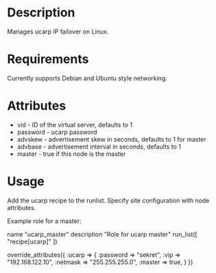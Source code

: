 Description
===========

Manages ucarp IP failover on Linux.

Requirements
============

Currently supports Debian and Ubuntu style networking.

Attributes
==========

* vid - ID of the virtual server, defaults to 1
* password - ucarp password
* advskew - advertisement skew in seconds, defaults to 1 for master
* advbase - advertisement interval in seconds, defaults to 1
* master - true if this node is the master

Usage
=====

Add the ucarp recipe to the runlist. Specify site configuration
with node attributes.

Example role for a master:

name "ucarp_master"
description "Role for ucarp master"
run_list([
  "recipe[ucarp]"
])

override_attributes({
  :ucarp => { 
    :password => "sekret",
    :vip => "192.168.122.10",
    :netmask => "255.255.255.0",
    :master => true,
  }
})
